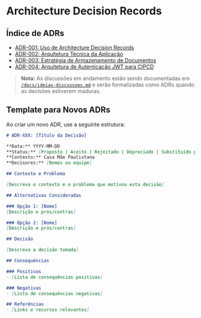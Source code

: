 # Architecture Decision Records

## Índice de ADRs

- [ADR-001: Uso de Architecture Decision Records](./ADR-001-uso-de-adrs.md)
- [ADR-002: Arquitetura Técnica da Aplicação](./ADR-002-arquitetura-tecnica.md)
- [ADR-003: Estratégia de Armazenamento de Documentos](./ADR-003-armazenamento-documentos.md)
- [ADR-004: Arquitetura de Autenticação JWT para CIPCD](./ADR-004-autenticacao-jwt-cipcd.md)

> **Nota:** As discussões em andamento estão sendo documentadas em [`/docs/ideias-discussoes.md`](../docs/ideias-discussoes.md) 
> e serão formalizadas como ADRs quando as decisões estiverem maduras.

## Template para Novos ADRs

Ao criar um novo ADR, use a seguinte estrutura:

```markdown
# ADR-XXX: [Título da Decisão]

**Data:** YYYY-MM-DD  
**Status:** [Proposto | Aceito | Rejeitado | Depreciado | Substituído por ADR-YYY]  
**Contexto:** Casa Mãe Paulistana  
**Decisores:** [Nomes ou equipe]

## Contexto e Problema

[Descreva o contexto e o problema que motivou esta decisão]

## Alternativas Consideradas

### Opção 1: [Nome]
[Descrição e prós/contras]

### Opção 2: [Nome]
[Descrição e prós/contras]

## Decisão

[Descreva a decisão tomada]

## Consequências

### Positivas
- [Lista de consequências positivas]

### Negativas
- [Lista de consequências negativas]

## Referências
- [Links e recursos relevantes]
```

